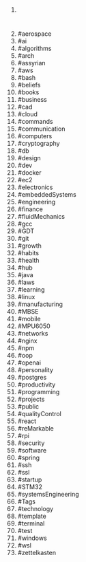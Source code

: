 1. #
1. #aerospace
1. #ai
1. #algorithms
1. #arch
1. #assyrian
1. #aws
1. #bash
1. #beliefs
1. #books
1. #business
1. #cad
1. #cloud
1. #commands
1. #communication
1. #computers
1. #cryptography
1. #db
1. #design
1. #dev
1. #docker
1. #ec2
1. #electronics
1. #embeddedSystems
1. #engineering
1. #finance
1. #fluidMechanics
1. #gcc
1. #GDT
1. #git
1. #growth
1. #habits
1. #health
1. #hub
1. #java
1. #laws
1. #learning
1. #linux
1. #manufacturing
1. #MBSE
1. #mobile
1. #MPU6050
1. #networks
1. #nginx
1. #npm
1. #oop
1. #openai
1. #personality
1. #postgres
1. #productivity
1. #programming
1. #projects
1. #public
1. #qualityControl
1. #react
1. #reMarkable
1. #rpi
1. #security
1. #software
1. #spring
1. #ssh
1. #ssl
1. #startup
1. #STM32
1. #systemsEngineering
1. #Tags
1. #technology
1. #template
1. #terminal
1. #test
1. #windows
1. #wsl
1. #zettelkasten
